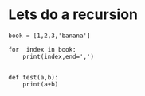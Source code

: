 # Lets do a recursion 

```
book = [1,2,3,'banana']

for  index in book:
    print(index,end=',')


```

```
def test(a,b):
    print(a+b)
```
